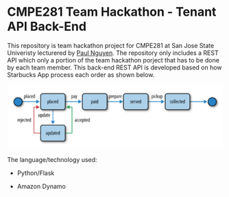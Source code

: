 # CMPE281 Team Hackathon - Tenant API Back-End

This repository is team hackathon project for CMPE281 at San Jose State Univeristy lecturered by [Paul Nguyen](https://github.com/paulnguyen). The repository only includes a REST API which only a portion of the team hackathon porject that has to be done by each team member. This back-end REST API is developed based on how Starbucks App process each order as shown below.

![RESTBucks](pic/order_state.png "Order state")

The language/technology used:

- Python/Flask

- Amazon Dynamo
